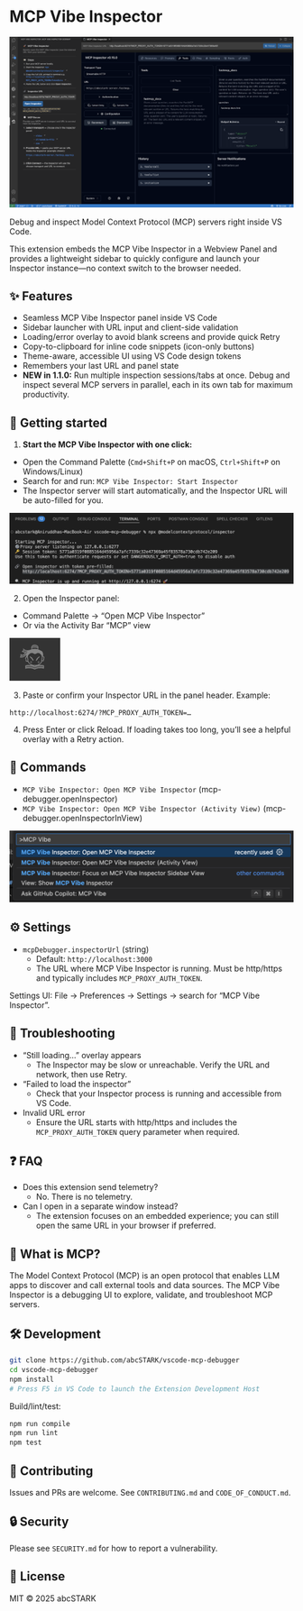# MCP Vibe Inspector

![MCP Vibe Inspector screenshot](media/screenshot-1.png)

Debug and inspect Model Context Protocol (MCP) servers right inside VS Code.

This extension embeds the MCP Vibe Inspector in a Webview Panel and provides a lightweight sidebar to quickly configure and launch your Inspector instance—no context switch to the browser needed.

## ✨ Features

- Seamless MCP Vibe Inspector panel inside VS Code
- Sidebar launcher with URL input and client-side validation
- Loading/error overlay to avoid blank screens and provide quick Retry
- Copy-to-clipboard for inline code snippets (icon-only buttons)
- Theme-aware, accessible UI using VS Code design tokens
- Remembers your last URL and panel state
- **NEW in 1.1.0:** Run multiple inspection sessions/tabs at once. Debug and inspect several MCP servers in parallel, each in its own tab for maximum productivity.

## 🚀 Getting started

1. **Start the MCP Vibe Inspector with one click:**

- Open the Command Palette (`Cmd+Shift+P` on macOS, `Ctrl+Shift+P` on Windows/Linux)
- Search for and run: `MCP Vibe Inspector: Start Inspector`
- The Inspector server will start automatically, and the Inspector URL will be auto-filled for you.

![MCP Vibe Inspector screenshot](media/screenshot-2.png)

2. Open the Inspector panel:

- Command Palette → “Open MCP Vibe Inspector”
- Or via the Activity Bar “MCP” view

![MCP Vibe Inspector screenshot](media/screenshot-3.png)

3. Paste or confirm your Inspector URL in the panel header. Example:

```
http://localhost:6274/?MCP_PROXY_AUTH_TOKEN=…
```

4. Press Enter or click Reload. If loading takes too long, you’ll see a helpful overlay with a Retry action.

## 🧭 Commands

- `MCP Vibe Inspector: Open MCP Vibe Inspector` (mcp-debugger.openInspector)
- `MCP Vibe Inspector: Open MCP Vibe Inspector (Activity View)` (mcp-debugger.openInspectorInView)

![MCP Vibe Inspector screenshot](media/screenshot-4.png)

## ⚙️ Settings

- `mcpDebugger.inspectorUrl` (string)
  - Default: `http://localhost:3000`
  - The URL where MCP Vibe Inspector is running. Must be http/https and typically includes `MCP_PROXY_AUTH_TOKEN`.

Settings UI: File → Preferences → Settings → search for “MCP Vibe Inspector”.

## 🔧 Troubleshooting

- “Still loading…” overlay appears
  - The Inspector may be slow or unreachable. Verify the URL and network, then use Retry.
- “Failed to load the inspector”
  - Check that your Inspector process is running and accessible from VS Code.
- Invalid URL error
  - Ensure the URL starts with http/https and includes the `MCP_PROXY_AUTH_TOKEN` query parameter when required.

## ❓ FAQ

- Does this extension send telemetry?
  - No. There is no telemetry.
- Can I open in a separate window instead?
  - The extension focuses on an embedded experience; you can still open the same URL in your browser if preferred.

## 🧩 What is MCP?

The Model Context Protocol (MCP) is an open protocol that enables LLM apps to discover and call external tools and data sources. The MCP Vibe Inspector is a debugging UI to explore, validate, and troubleshoot MCP servers.

## 🛠 Development

```bash
git clone https://github.com/abcSTARK/vscode-mcp-debugger
cd vscode-mcp-debugger
npm install
# Press F5 in VS Code to launch the Extension Development Host
```

Build/lint/test:

```bash
npm run compile
npm run lint
npm test
```

## 🤝 Contributing

Issues and PRs are welcome. See `CONTRIBUTING.md` and `CODE_OF_CONDUCT.md`.

## 🔒 Security

Please see `SECURITY.md` for how to report a vulnerability.

## 📄 License

MIT © 2025 abcSTARK
